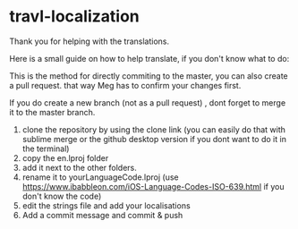 # travl-localization

Thank you for helping with the translations.

Here is a small guide on how to help translate, if you don't know what to do:

This is the method for directly commiting to the master, you can also create a pull request. that way Meg has to confirm your changes first.

If you do create a new branch (not as a pull request) , dont forget to merge it to the master branch. 

1. clone the repository by using the clone link (you can easily do that with sublime merge or the github desktop version if you dont want to do it in the terminal)
2. copy the en.lproj folder 
3. add it next to the other folders. 
4. rename it to yourLanguageCode.lproj (use https://www.ibabbleon.com/iOS-Language-Codes-ISO-639.html if you don't know the code)
5. edit the strings file and add your localisations
6. Add a commit message and commit & push


